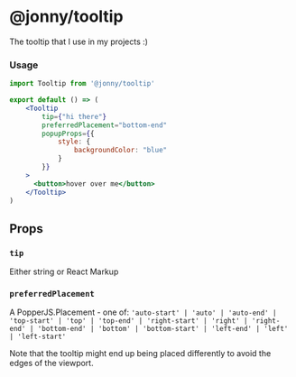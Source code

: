 # @jonny/tooltip

The tooltip that I use in my projects :)

### Usage

```jsx
import Tooltip from '@jonny/tooltip'

export default () => (
    <Tooltip
        tip={"hi there"}
        preferredPlacement="bottom-end"
        popupProps={{
            style: {
                backgroundColor: "blue"
            }
        }}
    >
      <button>hover over me</button>
    </Tooltip>
)

```

## Props

### `tip`
Either string or React Markup

### `preferredPlacement`
A PopperJS.Placement - one of: `'auto-start'
| 'auto'
| 'auto-end'
| 'top-start'
| 'top'
| 'top-end'
| 'right-start'
| 'right'
| 'right-end'
| 'bottom-end'
| 'bottom'
| 'bottom-start'
| 'left-end'
| 'left'
| 'left-start'`

Note that the tooltip might end up being placed differently to avoid the edges of the viewport.
